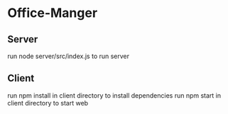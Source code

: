 # Office-Manger

## Server
run node server/src/index.js to run server

## Client
run npm install in client directory to install dependencies
run npm start in client directory to start web

